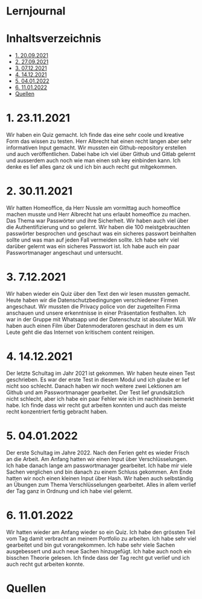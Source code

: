 # Lernjournal  <!-- omit in toc -->

# Inhaltsverzeichnis  <!-- omit in toc -->
- [1. 20.09.2021](#1-23112021)
- [2. 27.09.2021](#2-30112021)
- [3. 07.12.2021](#3-07122021)
- [4. 14.12.2021](#4-14122021)
- [5. 04.01.2022](#5-04012022)
- [6. 11.01.2022](#6-11012022)
- [Quellen](#quellen)

# 1. 23.11.2021

Wir haben ein Quiz gemacht. Ich finde das eine sehr coole und kreative Form das wissen zu testen. Herr Albrecht hat einen recht langen aber sehr informativen Input gemacht. Wir mussten ein Github-repository erstellen und auch veröffentlichen. Dabei habe ich viel über Github und Gitlab gelernt und ausserdem auch noch wie man einen ssh key einbinden kann. Ich denke es lief alles ganz ok und ich bin auch recht gut mitgekommen.

# 2. 30.11.2021

Wir hatten Homeoffice, da Herr Nussle am vormittag auch homeoffice machen musste und Herr Albrecht hat uns erlaubt homeoffice zu machen. Das Thema war Passwörter und ihre Sicherheit. Wir haben auch viel über die Authentifizierung und so gelernt. Wir haben die 100 meistgebrauchten passwörter besprochen und geschaut was ein sicheres passwort beinhalten sollte und was man auf jeden Fall vermeiden sollte. Ich habe sehr viel darüber gelernt was ein sicheres Passwort ist. Ich habe auch ein paar Passwortmanager angeschaut und untersucht.

# 3. 7.12.2021

Wir haben wieder ein Quiz über den Text den wir lesen mussten gemacht. Heute haben wir die Datenschutzbedingungen verschiedener Firmen angeschaut. Wir mussten die Privacy police von der zugeteilten Firma anschauen und unsere erkenntnisse in einer Präsentation festhalten. Ich war in der Gruppe mit Whatsapp und der Datenschutz ist absoluter Müll. Wir haben auch einen Film über Datenmoderatoren geschaut in dem es um Leute geht die das Internet von kritischem content reinigen.

# 4. 14.12.2021

Der letzte Schultag im Jahr 2021 ist gekommen. Wir haben heute einen Test geschrieben. Es war der erste Test in diesem Modul und ich glaube er lief nicht soo schlecht. Danach haben wir noch weitere zwei Lektionen am Github und am Passwortmanager gearbeitet. Der Test lief grundsätzlich nicht schlecht, aber ich habe ein paar Fehler wie ich im nachhinein bemerkt habe. Ich finde dass wir recht gut arbeiten konnten und auch das meiste recht konzentriert fertig gebracht haben.

# 5. 04.01.2022

Der erste Schultag im Jahre 2022. Nach den Ferien geht es wieder Frisch an die Arbeit. Am Anfang hatten wir einen Input über Verschlüsselungen. Ich habe danach lange am passwortmanager gearbeitet. Ich habe mir viele Sachen verglichen und bin danach zu einem Schluss gekommen. Am Ende hatten wir noch einen kleinen Input über Hash. Wir haben auch selbständig an Übungen zum Thema Verschlüsselungen gearbeitet. Alles in allem verlief der Tag ganz in Ordnung und ich habe viel gelernt.

# 6. 11.01.2022

Wir hatten wieder am Anfang wieder so ein Quiz. Ich habe den grössten Teil vom Tag damit verbracht an meinem Portfolio zu arbeiten. Ich habe sehr viel gearbeitet und bin gut vorangekommen. Ich habe sehr viele Sachen ausgebessert und auch neue Sachen hinzugefügt. Ich habe auch noch ein bisschen Theorie gelesen. Ich finde dass der Tag recht gut verlief und ich auch recht gut arbeiten konnte.

# Quellen
